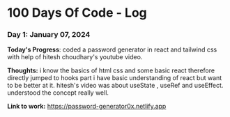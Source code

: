 # 100 Days Of Code - Log

### Day 1: January 07, 2024 


**Today's Progress**: coded a password generator in react and tailwind css with help of hitesh choudhary's youtube video.

**Thoughts:** i know the basics of html css and some basic react therefore directly jumped to hooks part i have basic understanding of react but want to be better at it. hitesh's video was about useState , useRef and useEffect. understood the concept really well.

**Link to work:** https://password-generator0x.netlify.app

